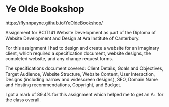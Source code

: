 # Ye Olde Bookshop

https://flynnpayne.github.io/YeOldeBookshop/

Assignment for BCIT141 Website Development as part of the Diploma of Website Development and Design at Ara Institute of Canterbury.

For this assignment I had to design and create a website for an imaginary client, which required a specification document, website designs, the completed website, and any change request forms.

The specifications document covered:
Client Details,
Goals and Objectives,
Target Audience,
Website Structure,
Website Content,
User Interaction,
Designs (including narrow and widescreen designs),
SEO,
Domain Name and Hosting recommendations,
Copyright,
and Budget.

I got a mark of 89.4% for this assignment which helped me to get an A+ for the class overall.
